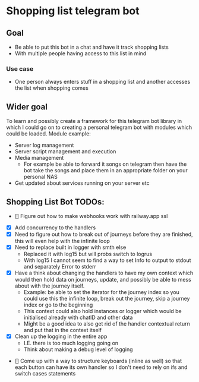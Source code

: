 # Shopping list telegram bot
## Goal
- Be able to put this bot in a chat and have it track shopping lists
- With multiple people having access to this list in mind

### Use case
- One person always enters stuff in a shopping list and another accesses the list when shopping comes


## Wider goal
To learn and possibly create a framework for this telegram bot library in which I could go on to creating a personal telegram bot with modules which could be loaded.
Module example: 
- Server log management
- Server script management and execution
- Media management
    - For example be able to forward it songs on telegram then have the bot take the songs and place them in an appropriate folder on your personal NAS
- Get updated about services running on your server etc


## Shopping List Bot TODOs:
- [] Figure out how to make webhooks work with railway.app ssl
- [x] Add concurrency to the handlers
- [x] Need to figure out how to break out of journeys before they are finished, this will even help with the infinite loop
- [x] Need to replace built in logger with smth else
    - Replaced it with log15 but will probs switch to logrus
    - With log15 I cannot seem to find a way to set Info to output to stdout and separately Error to stderr
- [x] Have a think about changing the handlers to have my own context which would then hold data on journeys, update, and possibly be able to mess about with the journey itself.
    - Example: be able to set the iterator for the journey index so you could use this the infinite loop, break out the journey, skip a journey index or go to the beginning
    - This context could also hold instances or logger which would be initialised already with chatID and other data
    - Might be a good idea to also get rid of the handler contextual return and put that in the context itself
- [x] Clean up the logging in the entire app
    - I.E. there is too much logging going on
    - Think about making a debug level of logging
- [] Come up with a way to structure keyboards (inline as well) so that each button can have its own handler so I don't need to rely on ifs and switch cases statements
